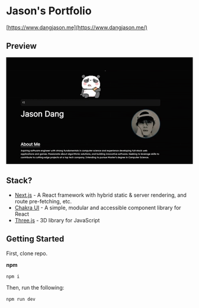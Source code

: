 # Jason's Portfolio

[https://www.dangjason.me](https://www.dangjason.me/)

## Preview

![Site Preview](./public/images/site_preview.gif)

## Stack?

- [Next.js](https://nextjs.org/) - A React framework with hybrid static & server rendering, and route pre-fetching, etc.
- [Chakra UI](https://chakra-ui.com/) - A simple, modular and accessible component library for React
- [Three.js](https://threejs.org/) - 3D library for JavaScript

## Getting Started
First, clone repo.


**npm**
``` 
npm i 
``` 
Then, run the following:
``` 
npm run dev
``` 


